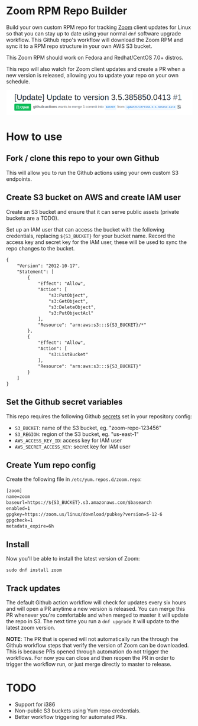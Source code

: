 # Zoom RPM Repo Builder

Build your own custom RPM repo for tracking [Zoom](https://zoom.us)
client updates for Linux so that you can stay up to date using your
normal `dnf` software upgrade workflow. This Github repo's workflow
will download the Zoom RPM and sync it to a RPM repo structure in your
own AWS S3 bucket.

This Zoom RPM should work on Fedora and Redhat/CentOS 7.0+ distros.

This repo will also watch for Zoom client updates and create a PR when
a new version is released, allowing you to update your repo on your
own schedule.

![Update PR](contrib/pr.png?raw=true "PR")

# How to use

## Fork / clone this repo to your own Github

This will allow you to run the Github actions using your own custom S3
endpoints.

## Create S3 bucket on AWS and create IAM user

Create an S3 bucket and ensure that it can serve public assets
(private buckets are a TODO).

Set up an IAM user that can access the bucket with the following
credentials, replacing `${S3_BUCKET}` for your bucket name. Record the
access key and secret key for the IAM user, these will be used to sync
the repo changes to the bucket.

```
{
    "Version": "2012-10-17",
    "Statement": [
        {
            "Effect": "Allow",
            "Action": [
                "s3:PutObject",
                "s3:GetObject",
                "s3:DeleteObject",
                "s3:PutObjectAcl"
            ],
            "Resource": "arn:aws:s3:::${S3_BUCKET}/*"
        },
        {
            "Effect": "Allow",
            "Action": [
                "s3:ListBucket"
            ],
            "Resource": "arn:aws:s3:::${S3_BUCKET}"
        }
    ]
}
```

## Set the Github secret variables

This repo requires the following Github
[secrets](https://help.github.com/en/actions/configuring-and-managing-workflows/creating-and-storing-encrypted-secrets)
set in your repository config:

* `S3_BUCKET`: name of the S3 bucket, eg. "zoom-repo-123456"
* `S3_REGION`: region of the S3 bucket, eg. "us-east-1"
* `AWS_ACCESS_KEY_ID`: access key for IAM user
* `AWS_SECRET_ACCESS_KEY`: secret key for IAM user

## Create Yum repo config

Create the following file in `/etc/yum.repos.d/zoom.repo`:

```
[zoom]
name=zoom
baseurl=https://${S3_BUCKET}.s3.amazonaws.com/$basearch
enabled=1
gpgkey=https://zoom.us/linux/download/pubkey?version=5-12-6
gpgcheck=1
metadata_expire=6h
```

## Install

Now you'll be able to install the latest version of Zoom:

```
sudo dnf install zoom
```

## Track updates

The default Github action workflow will check for updates every six
hours and will open a PR anytime a new version is released. You can
merge this PR whenever you're comfortable and when merged to master it
will update the repo in S3. The next time you run a `dnf upgrade` it
will update to the latest zoom version.

**NOTE**: The PR that is opened will not automatically run the through
  the Github workflow steps that verify the version of Zoom can be
  downloaded. This is because PRs opened through automation do not
  trigger the workflows. For now you can close and then reopen the PR
  in order to trigger the workflow run, or just merge directly to
  master to release.

# TODO

* Support for i386
* Non-public S3 buckets using Yum repo credentials.
* Better workflow triggering for automated PRs.
